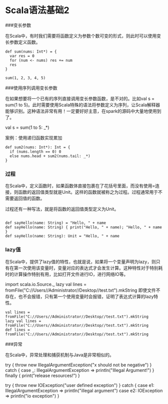 # Scala语法基础2

###变长参数在Scala中，有时我们需要将函数定义为参数个数可变的形式，则此时可以使用变长参数定义函数。```def sum(nums: Int*) = {  var res = 0  for (num <- nums) res += num  res}sum(1, 2, 3, 4, 5)
```###使用序列调用变长参数在如果想要将一个已有的序列直接调用变长参数函数，是不对的。比如val s = sum(1 to 5)。此时需要使用Scala特殊的语法将参数定义为序列，让Scala解释器能够识别。这种语法非常有用！一定要好好主意，在spark的源码中大量地使用到了。val s = sum(1 to 5: _*)案例：使用递归函数实现累加```
def sum2(nums: Int*): Int = {  if (nums.length == 0) 0  else nums.head + sum2(nums.tail: _*)}
```### 过程在Scala中，定义函数时，如果函数体直接包裹在了花括号里面，而没有使用=连接，则函数的返回值类型就是Unit。这样的函数就被称之为过程。过程通常用于不需要返回值的函数。过程还有一种写法，就是将函数的返回值类型定义为Unit。```
def sayHello(name: String) = "Hello, " + namedef sayHello(name: String) { print("Hello, " + name); "Hello, " + name }def sayHello(name: String): Unit = "Hello, " + name```

### lazy值在Scala中，提供了lazy值的特性，也就是说，如果将一个变量声明为lazy，则只有在第一次使用该变量时，变量对应的表达式才会发生计算。这种特性对于特别耗时的计算操作特别有用，比如打开文件进行IO，进行网络IO等。import scala.io.Source._lazy val lines = fromFile("C://Users//Administrator//Desktop//test.txt").mkString即使文件不存在，也不会报错，只有第一个使用变量时会报错，证明了表达式计算的lazy特性。```
val lines = fromFile("C://Users//Administrator//Desktop//test.txt").mkStringlazy val lines = fromFile("C://Users//Administrator//Desktop//test.txt").mkStringdef lines = fromFile("C://Users//Administrator//Desktop//test.txt").mkString```###异常

在Scala中，异常处理和捕获机制与Java是非常相似的。try {  throw new IllegalArgumentException("x should not be negative")} catch {  case _: IllegalArgumentException => println("Illegal Argument!")} finally {  print("release resources!")}try {  throw new IOException("user defined exception")} catch {  case e1: IllegalArgumentException => println("illegal argument")  case e2: IOException => println("io exception")}


<!--
create time: 2018-02-26 11:52:10
Author: Alfred

This file is created by Marboo<http://marboo.io> template file $MARBOO_HOME/.media/starts/default.md
本文件由 Marboo<http://marboo.io> 模板文件 $MARBOO_HOME/.media/starts/default.md 创建
-->

